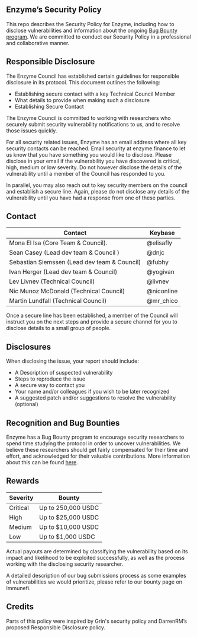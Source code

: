 ## Enzyme’s Security Policy

This repo describes the Security Policy for Enzyme, including how to disclose vulnerabilities and information about the ongoing [Bug Bounty program](https://immunefi.com/explore/). We are committed to conduct our Security Policy in a professional and collaborative manner.

## Responsible Disclosure
The Enzyme Council has established certain guidelines for responsible disclosure in its protocol. This document outlines the following:

- Establishing secure contact with a key Technical Council Member
- What details to provide when making such a disclosure
- Establishing Secure Contact

The Enzyme Council is committed to working with researchers who securely submit security vulnerability notifications to us, and to resolve those issues quickly.

For all security related issues, Enzyme has an email address where all key security contacts can be reached. Email security at enzyme.finance to let us know that you have something you would like to disclose. Please disclose in your email if the vulnerability you have discovered is critical, high, medium or low severity. Do not however disclose the details of the vulnerability until a member of the Council has responded to you.

In parallel, you may also reach out to key security members on the council and establish a secure line. Again, please do not disclose any details of the vulnerability until you have had a response from one of these parties.

## Contact

| Contact                | Keybase             |
| ---------------------- | ----------------------- |
Mona El Isa (Core Team & Council).   | @elisafly
Sean Casey (Lead dev team & Council )  | @dnjc
Sebastian Siemssen (Lead dev team & Council) |  @fubhy
Ivan Herger (Lead dev team & Council)| @yogivan
Lev Livnev (Technical Council)| @livnev
Nic Munoz McDonald (Technical Council) | @niconline
Martin Lundfall (Technical Council) | @mr_chico



Once a secure line has been established, a member of the Council will instruct you on the next steps and provide a secure channel for you to disclose details to a small group of people.

## Disclosures
When disclosing the issue, your report should include:
- A Description of suspected vulnerability
- Steps to reproduce the issue
- A secure way to contact you
- Your name and/or colleagues if you wish to be later recognized
- A suggested patch and/or suggestions to resolve the vulnerability (optional)

## Recognition and Bug Bounties
Enzyme has a Bug Bounty program to encourage security researchers to spend time studying the protocol in order to uncover vulnerabilities. We believe these researchers should get fairly compensated for their time and effort, and acknowledged for their valuable contributions. More information about this can be found [here](https://immunefi.com/explore/).

## Rewards
| Severity                | Bounty             |
| ---------------------- | ----------------------- |
Critical | Up to 250,000 USDC
High | Up to $25,000 USDC
Medium | Up to $10,000 USDC
Low | Up to $1,000 USDC

Actual payouts are determined by classifying the vulnerability based on its impact and likelihood to be exploited successfully, as well as the process working with the disclosing security researcher.

A detailed description of our bug submissions process as some examples of vulnerabilities we would prioritize, please refer to our bounty page on Immunefi.

## Credits
Parts of this policy were inspired by Grin's security policy and DarrenRM’s proposed Responsible Disclosure policy.
